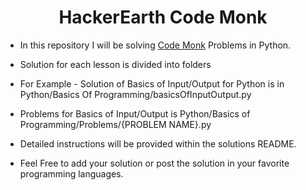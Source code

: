 # <center>HackerEarth Code Monk</center>

* In this repository I will be solving [Code Monk](https://www.hackerearth.com/practice/codemonk/) Problems in Python.

* Solution for each lesson is divided into folders

* For Example - Solution of Basics of Input/Output for Python is in Python/Basics Of Programming/basicsOfInputOutput.py

* Problems for Basics of Input/Output is Python/Basics of Programming/Problems/{PROBLEM NAME}.py

* Detailed instructions will be provided within the solutions README.

* Feel Free to add your solution or post the solution in your favorite programming languages.
